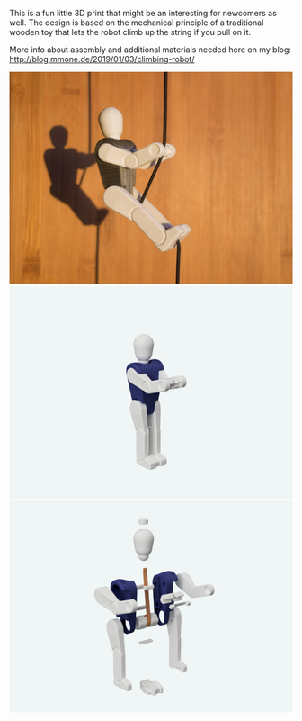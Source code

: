 This is a fun little 3D print that might be an interesting for newcomers as well.
The design is based on the mechanical principle of a traditional wooden toy that lets the robot climb up the string if you pull on it.

More info about assembly and additional materials needed here on my blog: http://blog.mmone.de/2019/01/03/climbing-robot/

![Climbing Robot](images/climbing-robot-photo.jpg)
![Climbing Robot](images/climbing-robot.png)
![Explosion Diagram](images/explosion-diagram.png)